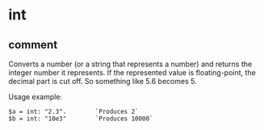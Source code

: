 # int
## comment

Converts a number (or a string that represents a number) and returns the integer number it represents.
If the represented value is floating-point, the decimal part is cut off. So something like 5.6 becomes 5.

Usage example:
```
$a = int: "2.3".		`Produces 2`
$b = int: "10e3"		`Produces 10000`
```